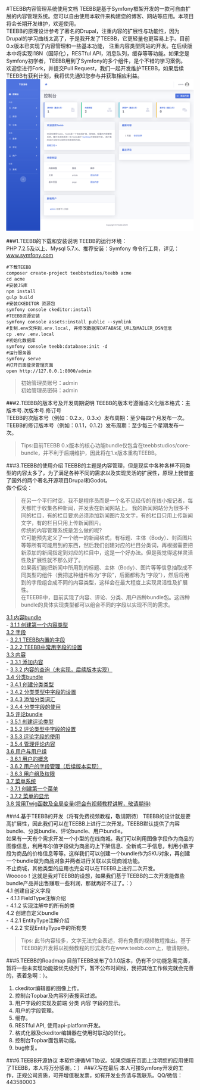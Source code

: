 #TEEBB内容管理系统使用文档
TEEBB是基于Symfony框架开发的一款可自由扩展的内容管理系统。您可以自由使用本软件来构建您的博客、网站等应用。本项目将会长期开发维护，欢迎使用。  
TEEBB的原理设计参考了著名的Drupal，注重内容的扩展性与功能性，因为Drupal的学习曲线太高了，于是我开发了TEEBB，它更轻量也更容易上手。目前0.x版本已实现了内容管理和一些基本功能，
注重内容类型网站的开发。在后续版本中将实现I18N（国际化），RESTful API，消息队列，缓存等等功能。如果您是Symfony初学者，TEEBB用到了Symfony的多个组件，是个不错的学习案例。  
欢迎您进行Fork，并提交Pull Request，我们一起开发维护TEEBB，如果后续TEEBB有获利计划，我将优先通知您参与并获取相应利益。  
![alt TEEBB控制台](docs/teebb_images/teebb-dashboard.png "TEEBB控制台")  

###1.TEEBB的下载和安装说明
TEEBB的运行环境：   
PHP 7.2.5及以上、Mysql 5.7.x、推荐安装：Symfony 命令行工具，详见：www.symfony.com

```
#下载TEEBB
composer create-project teebbstudios/teebb acme
cd acme
#安装JS库
npm install
gulp build
#安装CKEDITOR 资源包
symfony console ckeditor:install
#TEEBB资源安装
symfony console assets:install public --symlink
#复制.env文件到.env.local, 并修改数据库DATABASE_URL及MAILER_DSN信息
cp .env .env.local
#初始化数据库
symfony console teebb:database:init -d
#运行服务器
symfony serve
#打开页面登录管理页面
open http://127.0.0.1:8000/admin
```
> 初始管理员账号：admin  
> 初始管理员密码：admin

###2.TEEBB的版本号及开发周期说明
TEEBB的版本号遵循语义化版本格式：主版本号.次版本号.修订号  
TEEBB的次版本号（例如：0.2.x，0.3.x）发布周期：至少每四个月发布一次。  
TEEBB的修订版本号（例如：0.1.1，0.1.2）发布周期：至少每三个星期发布一次。  

> Tips:目前TEEBB 0.x版本的核心功能bundle仅包含在teebbstudios/core-bundle，并不利于后期维护，因此将在1.x版本重构TEEBB。  

###3.TEEBB的使用介绍
TEEBB的主题是内容管理，但是现实中各种各样不同类型的内容太多了，为了满足各种不同的需求以及实现灵活的扩展性，原理上我借鉴了国外的两个著名开源项目Drupal和Godot。  
做个假设：  
> 在另一个平行时空，我不是程序员而是一个名不见经传的在线小报记者，每天都忙于收集各种新闻，并发表在新闻网站上。
> 我的新闻网站分为很多不同的栏目，有的栏目要求必须添加新闻图片及文字，有的栏目只用上传新闻文字，有的栏目只用上传新闻图片。  
> 传统的内容管理系统是怎么做的呢?   
> 它可能预先定义了一个统一的新闻格式，有标题、主体（Body）、封面图片等等所有可能用到的东西，然后我们创建对应的栏目分类词，再根据需要把新添加的新闻指定到对应的栏目中，这是一个好办法。但是我觉得这样灵活性及扩展性就不那么好了。  
> 如果我们能把新闻中所用到的标题、主体（Body）、图片等等信息抽取成不同类型的组件（我把这种组件称为“字段”，后面都称为“字段”），然后将用到的字段组合成不同的内容类型，这样会在最大程度上实现灵活性及扩展性。  
> 在TEEBB中，目前实现了内容、评论、分类、用户四种bundle包。这四种bundle的具体实现类型都可以组合不同的字段以实现不同的需求。  
  
[3.1 内容bundle](docs/3-1conent-bundle.md)  
    - [3.1.1 创建第一个内容类型](docs/3-1conent-bundle.md)  
[3.2 字段](docs/3-2field.md)  
    - [3.2.1 TEEBB内置的字段](docs/3-2field.md)  
    - [3.2.2 TEEBB中常用字段的设置](docs/3-2field.md)  
[3.3 内容](docs/3-3conent.md)  
    - [3.3.1 添加内容](docs/3-3conent.md)  
    - [3.3.2 内容的查询（未实现，后续版本实现）](docs/3-3conent.md)  
[3.4 分类bundle](docs/3-4taxonomy-bundle.md)  
    - [3.4.1 创建分类类型](docs/3-4taxonomy-bundle.md)  
    - [3.4.2 分类类型中字段的设置](docs/3-4taxonomy-bundle.md)  
    - [3.4.3 添加分类词汇](docs/3-4taxonomy-bundle.md)  
    - [3.4.4 分类字段的使用](docs/3-4taxonomy-bundle.md)  
[3.5 评论bundle](docs/3-5comment-bundle.md)  
    - [3.5.1 创建评论类型](docs/3-5comment-bundle.md)  
    - [3.5.2 评论类型中字段的设置](docs/3-5comment-bundle.md)  
    - [3.5.3 评论字段的使用](docs/3-5comment-bundle.md)  
    - [3.5.4 管理评论内容](docs/3-5comment-bundle.md)  
[3.6 用户与用户组](docs/3-6user-bundle-group.md)  
    - [3.6.1 用户的概念](docs/3-6user-bundle-group.md)  
    - [3.6.2 用户的字段管理（后续版本实现）](docs/3-6user-bundle-group.md)  
    - [3.6.3 用户组及权限](docs/3-6user-bundle-group.md)  
[3.7 菜单系统](docs/3-7menu-system.md)  
    - [3.7.1 创建第一个菜单](docs/3-7menu-system.md)  
    - [3.7.2 菜单的显示](docs/3-7menu-system.md)  
[3.8 常用Twig函数及全局变量(将会有视频教程讲解，敬请期待)](docs/3-8twig-front-route.md)  

###4.基于TEEBB的开发（将有免费视频教程，敬请期待）
TEEBB的设计就是要高扩展性，因此我们可以在TEEBB上进行二次开发。TEEBB默认提供了内容bundle、分类bundle、评论bundle、用户bundle。  
如果有一天有个需求开发一个小型的在线商城。我们可以利用图像字段作为商品的图像信息，利用布尔值字段做为商品的上下架信息、全新或二手信息，利用小数字段为商品的价格信息等等。这样我们可以创建一个bundle作为SKU对象，再创建一个bundle做为商品对象并两者进行关联以实现商城功能。  
不止商城，其他类型的应用也完全可以在TEEBB上进行二次开发。  
Wooooo！这就是我对TEEBB的设想，如果我们基于TEEBB的二次开发能做些bundle产品并出售赚取一些利润，那就再好不过了。：）  
4.1	创建自定义字段  
    - 4.1.1	FieldType注解介绍  
    - 4.1.2	实现注解中的所有的类  
4.2 创建自定义bundle  
    - 4.2.1	EntityType注解介绍  
    - 4.2.2	实现EntityType中的所有类  
> Tips: 此节内容较多，文字无法完全表述，将有免费的视频教程推出。基于TEEBB的开发将以视频教程的形式发布在www.teebb.com上，敬请期待。

###5.TEEBB的Roadmap
目前TEEBB发布了0.1.0版本，仍有不少功能急需完善，暂将一些未实现功能按优先级列下，暂不公布时间线，我把其他工作做完就会完善的，表着急啊：）。
1. ckeditor编辑器的图像上传。  
2. 控制台Topbar及内容列表搜索过滤。  
3. 用户字段的实现及前端 分类 内容 字段的显示。  
4. 用户的字段管理。  
5. 缓存。  
6. RESTful API, 使用api-platform开发。  
7. 格式化器及ckeditor编辑器在使用时联动的优化。  
8. 控制台Topbar面包屑功能。  
9. bug修复。  

###6.TEEBB开源协议
本软件遵循MIT协议。如果您能在页面上注明您的应用使用了TEEBB，本人将万分感谢。：）
###7.写在最后
本人可接Symfony开发的工作，正规公司资质，可开增值税发票，如有开发业务请与我联系。QQ/微信：443580003